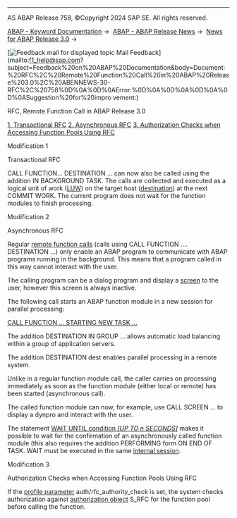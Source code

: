   

* * *

AS ABAP Release 758, ©Copyright 2024 SAP SE. All rights reserved.

[ABAP - Keyword Documentation](https://help.sap.com/doc/abapdocu_latest_index_htm/latest/en-US/abenabap.htm) →  [ABAP - ABAP Release News](https://help.sap.com/doc/abapdocu_latest_index_htm/latest/en-US/abennews.htm) →  [News for ABAP Release 3.0](https://help.sap.com/doc/abapdocu_latest_index_htm/latest/en-US/abennews-30.htm) → 

 [![](Mail.gif?object=Mail.gif "Feedback mail for displayed topic") Mail Feedback](mailto:f1_help@sap.com?subject=Feedback%20on%20ABAP%20Documentation&body=Document:%20RFC%2C%20Remote%20Function%20Call%20in%20ABAP%20Release%203.0%2C%20ABENNEWS-30-RFC%2C%20758%0D%0A%0D%0AError:%0D%0A%0D%0A%0D%0A%0D%0ASuggestion%20for%20impro
vement:)

RFC, Remote Function Call in ABAP Release 3.0

[1\. Transactional RFC](#!ABAP_MODIFICATION_1@1@)
[2\. Asynchronous RFC](#!ABAP_MODIFICATION_2@2@)
[3\. Authorization Checks when Accessing Function Pools Using RFC](#!ABAP_MODIFICATION_3@3@)

Modification 1   

Transactional RFC

CALL FUNCTION... DESTINATION ... can now also be called using the addition IN BACKGROUND TASK. The calls are collected and executed as a logical unit of work ([LUW](https://help.sap.com/doc/abapdocu_latest_index_htm/latest/en-US/abenluw_glosry.htm "Glossary Entry")) on the target host ([destination](https://help.sap.com/doc/abapdocu_latest_index_htm/latest/en-US/abenrfc_dest_glosry.htm "Glossary Entry")) at the next COMMIT WORK. The current program does not wait for the function modules to finish processing.

Modification 2   

Asynchronous RFC

Regular [remote function calls](https://help.sap.com/doc/abapdocu_latest_index_htm/latest/en-US/abenremote_function_call_glosry.htm "Glossary Entry") (calls using CALL FUNCTION .... DESTINATION ...) only enable an ABAP program to communicate with ABAP programs running in the background. This means that a program called in this way cannot interact with the user.

The calling program can be a dialog program and display a [screen](https://help.sap.com/doc/abapdocu_latest_index_htm/latest/en-US/abendynpro_glosry.htm "Glossary Entry") to the user, however this screen is always inactive.

The following call starts an ABAP function module in a new session for parallel processing:

[CALL FUNCTION ... STARTING NEW TASK ...](https://help.sap.com/doc/abapdocu_latest_index_htm/latest/en-US/abapcall_function_starting.htm)

The addition DESTINATION IN GROUP ... allows automatic load balancing within a group of application servers.

The addition DESTINATION dest enables parallel processing in a remote system.

Unlike in a regular function module call, the caller carries on processing immediately as soon as the function module (either local or remote) has been started (asynchronous call).

The called function module can now, for example, use CALL SCREEN ... to display a dynpro and interact with the user.

The statement [WAIT UNTIL condition *\[*UP TO n SECONDS*\]*](https://help.sap.com/doc/abapdocu_latest_index_htm/latest/en-US/abapwait_arfc.htm) makes it possible to wait for the confirmation of an asynchronously called function module (this also requires the addition PERFORMING form ON END OF TASK. WAIT must be executed in the same [internal session](https://help.sap.com/doc/abapdocu_latest_index_htm/latest/en-US/abeninternal_session_glosry.htm "Glossary Entry").

Modification 3   

Authorization Checks when Accessing Function Pools Using RFC

If the [profile parameter](https://help.sap.com/doc/abapdocu_latest_index_htm/latest/en-US/abenprofile_parameter_glosry.htm "Glossary Entry") auth/rfc\_authority\_check is set, the system checks authorization against [authorization object](https://help.sap.com/doc/abapdocu_latest_index_htm/latest/en-US/abenauthorization_object_glosry.htm "Glossary Entry") S\_RFC for the function pool before calling the function.